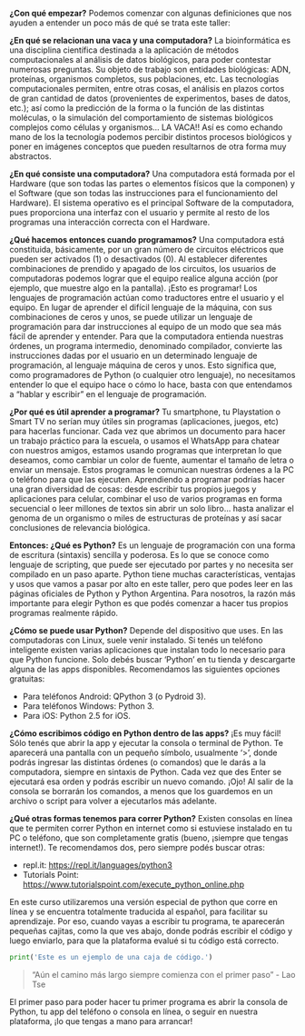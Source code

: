 **¿Con qué empezar?**
Podemos comenzar con algunas definiciones que nos ayuden a entender un poco más de qué se trata este taller:

**¿En qué se relacionan una vaca y una computadora?**
La bioinformática es una disciplina científica destinada a la aplicación de métodos computacionales al análisis de datos biológicos, para poder contestar numerosas preguntas. Su objeto de trabajo son entidades biológicas: ADN, proteínas, organismos completos, sus poblaciones, etc. Las tecnologías computacionales permiten, entre otras cosas, el análisis en plazos cortos de gran cantidad de datos (provenientes de experimentos, bases de datos, etc.); así como la predicción de la forma o la función de las distintas moléculas, o la simulación del comportamiento de sistemas biológicos complejos como células y organismos… LA VACA!! Así es como echando mano de los la tecnología podemos percibir distintos procesos biológicos y poner en imágenes conceptos que pueden resultarnos de otra forma muy abstractos.

**¿En qué consiste una computadora?**
Una computadora está formada por el Hardware (que son todas las partes o elementos físicos que la
componen) y el Software (que son todas las instrucciones para el funcionamiento del Hardware). El
sistema operativo es el principal Software de la computadora, pues proporciona una interfaz con el
usuario y permite al resto de los programas una interacción correcta con el Hardware.

**¿Qué hacemos entonces cuando programamos?**
Una computadora está constituida, básicamente, por un gran número de circuitos eléctricos que
pueden ser activados (1) o desactivados (0). Al establecer diferentes combinaciones de prendido y
apagado de los circuitos, los usuarios de computadoras podemos lograr que el equipo realice alguna
acción (por ejemplo, que muestre algo en la pantalla). ¡Esto es programar!
Los lenguajes de programación actúan como traductores entre el usuario y el equipo. En lugar de
aprender el difícil lenguaje de la máquina, con sus combinaciones de ceros y unos, se puede utilizar un
lenguaje de programación para dar instrucciones al equipo de un modo que sea más fácil de aprender
y entender. Para que la computadora entienda nuestras órdenes, un programa intermedio, denominado
compilador, convierte las instrucciones dadas por el usuario en un determinado lenguaje de
programación, al lenguaje máquina de ceros y unos.
Esto significa que, como programadores de Python (o cualquier otro lenguaje), no necesitamos
entender lo que el equipo hace o cómo lo hace, basta con que entendamos a “hablar y escribir” en el
lenguaje de programación.

**¿Por qué es útil aprender a programar?**
Tu smartphone, tu Playstation o Smart TV no serían muy útiles sin programas
(aplicaciones, juegos, etc) para hacerlas funcionar. Cada vez que abrimos un
documento para hacer un trabajo práctico para la escuela, o usamos el WhatsApp para
chatear con nuestros amigos, estamos usando programas que interpretan lo que
deseamos, como cambiar un color de fuente, aumentar el tamaño de letra o enviar un
mensaje. Estos programas le comunican nuestras órdenes a la PC o teléfono para que las ejecuten.
Aprendiendo a programar podrías hacer una gran diversidad de cosas: desde escribir tus propios
juegos y aplicaciones para celular, combinar el uso de varios programas en forma secuencial o leer
millones de textos sin abrir un solo libro… hasta analizar el genoma de un organismo o miles de
estructuras de proteínas y así sacar conclusiones de relevancia biológica.

**Entonces: ¿Qué es Python?**
Es un lenguaje de programación con una forma de escritura (sintaxis) sencilla y poderosa. Es lo que se
conoce como lenguaje de scripting, que puede ser ejecutado por partes y no necesita
ser compilado en un paso aparte. Python tiene muchas características, ventajas y usos
que vamos a pasar por alto en este taller, pero que podes leer en las páginas oficiales
de Python y Python Argentina. Para nosotros, la razón más importante para elegir
Python es que podés comenzar a hacer tus propios programas realmente rápido.

**¿Cómo se puede usar Python?**
Depende del dispositivo que uses. En las computadoras con Linux, suele venir instalado. Si tenés
un teléfono inteligente existen varias aplicaciones que instalan todo lo necesario para
que Python funcione. Solo debés buscar ‘Python’ en tu tienda y descargarte alguna de
las apps disponibles. Recomendamos las siguientes opciones gratuitas:
- Para teléfonos Android: QPython 3 (o Pydroid 3).
- Para teléfonos Windows: Python 3.
- Para iOS: Python 2.5 for iOS.

**¿Cómo escribimos código en Python dentro de las apps?**
¡Es muy fácil! Sólo tenés que abrir la app y ejecutar la consola o terminal de Python. Te aparecerá una
pantalla con un pequeño símbolo, usualmente ‘>’, donde podrás ingresar las distintas órdenes (o
comandos) que le darás a la computadora, siempre en sintaxis de Python. Cada vez que des Enter se
ejecutará esa orden y podrás escribir un nuevo comando. ¡Ojo! Al salir de la consola se borrarán los
comandos, a menos que los guardemos en un archivo o script para volver a ejecutarlos más adelante.

**¿Qué otras formas tenemos para correr Python?**
Existen consolas en línea que te permiten correr Python en internet como si estuviese
instalado en tu PC o teléfono, que son completamente gratis (bueno, ¡siempre que
tengas internet!). Te recomendamos dos, pero siempre podés buscar otras:
- repl.it: https://repl.it/languages/python3
- Tutorials Point: https://www.tutorialspoint.com/execute_python_online.php

En este curso utilizaremos una versión especial de python que corre en línea y se encuentra totalmente traducida al español, para facilitar su aprendizaje. Por eso, cuando vayas a escribir tu programa, te aparecerán pequeñas cajitas, como la que ves abajo, donde podrás escribir el código y luego enviarlo, para que la plataforma evalué si tu código está correcto.

``` python
print('Este es un ejemplo de una caja de código.')
```

> “Aún el camino más largo siempre comienza con el primer paso” - Lao Tse

El primer paso para poder hacer tu primer programa es abrir la consola de Python, tu app del teléfono
o consola en línea, o seguir en nuestra plataforma, ¡lo que tengas a mano para arrancar! 